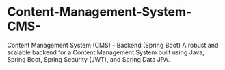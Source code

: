 # Content-Management-System-CMS-
Content Management System (CMS) - Backend (Spring Boot) A robust and scalable backend for a Content Management System built using Java, Spring Boot, Spring Security (JWT), and Spring Data JPA.
